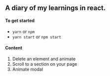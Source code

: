 ## A diary of my learnings in react.

#### To get started

- `yarn` or `npm`
- `yarn start` or `npm start`

#### Content
1. Delete an element and animate
2. Scroll to a section on your page
3. Animate modal
